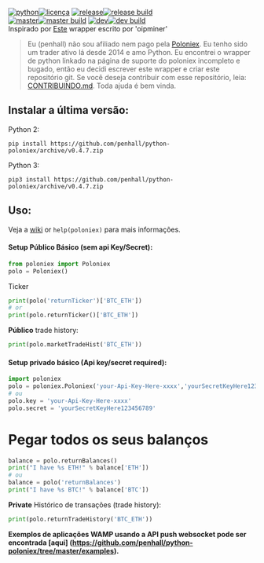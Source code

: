 [![python](https://img.shields.io/badge/python-2.7%20%26%203-blue.svg)![licença](https://img.shields.io/badge/licence-GPL%20v2-blue.svg)](https://github.com/penhall/python-poloniex/blob/master/LICENSE) [![release](https://img.shields.io/github/release/penhall/python-poloniex.svg)![release build](https://travis-ci.org/penhall/python-poloniex.svg?branch=v0.4.7)](https://github.com/penhall/python-poloniex/releases)  
[![master](https://img.shields.io/badge/branch-master-blue.svg)![master build](https://api.travis-ci.org/penhall/python-poloniex.svg?branch=master)](https://github.com/penhall/python-poloniex/tree/master) [![dev](https://img.shields.io/badge/branch-dev-blue.svg)![dev build](https://api.travis-ci.org/penhall/python-poloniex.svg?branch=dev)](https://github.com/s4w3d0ff/python-poloniex/tree/dev)  
Inspirado por [Este](http://pastebin.com/8fBVpjaj) wrapper escrito por 'oipminer'  
> Eu (penhall) não sou afiliado nem pago pela [Poloniex](https://poloniex.com). Eu tenho sido um trader ativo lá desde 2014 e amo Python. Eu encontrei o wrapper de python linkado na página de suporte do poloniex  incompleto e bugado, então eu decidi escrever este wrapper e criar este repositório git. Se você deseja contribuir com esse repositório, leia: [CONTRIBUINDO.md](https://github.com/penhall/python-poloniex/blob/master/CONTRIBUTING.md). Toda ajuda é bem vinda.
## Instalar a última versão:
Python 2:
```
pip install https://github.com/penhall/python-poloniex/archive/v0.4.7.zip
```

Python 3:
```
pip3 install https://github.com/penhall/python-poloniex/archive/v0.4.7.zip
```

## Uso:
Veja a [wiki](https://github.com/penhall/python-poloniex/wiki) or `help(poloniex)` para mais informações.

#### Setup Público Básico (sem api Key/Secret):
```python
from poloniex import Poloniex
polo = Poloniex()
```
Ticker
```python
print(polo('returnTicker')['BTC_ETH'])
# or
print(polo.returnTicker()['BTC_ETH'])
```
**Público** trade history:
```python
print(polo.marketTradeHist('BTC_ETH'))
```

#### Setup privado básico (Api key/secret required):
```python
import poloniex
polo = poloniex.Poloniex('your-Api-Key-Here-xxxx','yourSecretKeyHere123456789')
# ou
polo.key = 'your-Api-Key-Here-xxxx'
polo.secret = 'yourSecretKeyHere123456789'
```
# Pegar todos os seus balanços 
```python
balance = polo.returnBalances()
print("I have %s ETH!" % balance['ETH'])
# ou
balance = polo('returnBalances')
print("I have %s BTC!" % balance['BTC'])
```
**Private**  Histórico de transações (trade history):
```python
print(polo.returnTradeHistory('BTC_ETH'))
```
**Exemplos de aplicações WAMP usando a API push websocket  pode ser encontrada [aqui]
(https://github.com/penhall/python-poloniex/tree/master/examples).**
